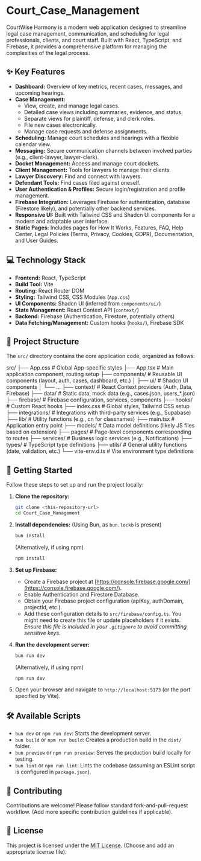 # Court_Case_Management

CourtWise Harmony is a modern web application designed to streamline legal case management, communication, and scheduling for legal professionals, clients, and court staff. Built with React, TypeScript, and Firebase, it provides a comprehensive platform for managing the complexities of the legal process.

## ✨ Key Features

*   **Dashboard:** Overview of key metrics, recent cases, messages, and upcoming hearings.
*   **Case Management:**
    *   View, create, and manage legal cases.
    *   Detailed case views including summaries, evidence, and status.
    *   Separate views for plaintiff, defense, and clerk roles.
    *   File new cases electronically.
    *   Manage case requests and defense assignments.
*   **Scheduling:** Manage court schedules and hearings with a flexible calendar view.
*   **Messaging:** Secure communication channels between involved parties (e.g., client-lawyer, lawyer-clerk).
*   **Docket Management:** Access and manage court dockets.
*   **Client Management:** Tools for lawyers to manage their clients.
*   **Lawyer Discovery:** Find and connect with lawyers.
*   **Defendant Tools:** Find cases filed against oneself.
*   **User Authentication & Profiles:** Secure login/registration and profile management.
*   **Firebase Integration:** Leverages Firebase for authentication, database (Firestore likely), and potentially other backend services.
*   **Responsive UI:** Built with Tailwind CSS and Shadcn UI components for a modern and adaptable user interface.
*   **Static Pages:** Includes pages for How It Works, Features, FAQ, Help Center, Legal Policies (Terms, Privacy, Cookies, GDPR), Documentation, and User Guides.

## 💻 Technology Stack

*   **Frontend:** React, TypeScript
*   **Build Tool:** Vite
*   **Routing:** React Router DOM
*   **Styling:** Tailwind CSS, CSS Modules (`App.css`)
*   **UI Components:** Shadcn UI (inferred from `components/ui/`)
*   **State Management:** React Context API (`context/`)
*   **Backend:** Firebase (Authentication, Firestore, potentially others)
*   **Data Fetching/Management:** Custom hooks (`hooks/`), Firebase SDK

## 📂 Project Structure

The `src/` directory contains the core application code, organized as follows:

src/
├── App.css             # Global App-specific styles
├── App.tsx             # Main application component, routing setup
├── components/         # Reusable UI components (layout, auth, cases, dashboard, etc.)
│   ├── ui/             # Shadcn UI components
│   └── ...
├── context/            # React Context providers (Auth, Data, Firebase)
├── data/               # Static data, mock data (e.g., cases.json, users_*.json)
├── firebase/           # Firebase configuration, services, components
├── hooks/              # Custom React hooks
├── index.css           # Global styles, Tailwind CSS setup
├── integrations/       # Integrations with third-party services (e.g., Supabase)
├── lib/                # Utility functions (e.g., cn for classnames)
├── main.tsx            # Application entry point
├── models/             # Data model definitions (likely JS files based on extension)
├── pages/              # Page-level components corresponding to routes
├── services/           # Business logic services (e.g., Notifications)
├── types/              # TypeScript type definitions
├── utils/              # General utility functions (date, validation, etc.)
└── vite-env.d.ts       # Vite environment type definitions


## 🚀 Getting Started

Follow these steps to set up and run the project locally:

1.  **Clone the repository:**
    ```bash
    git clone <this-repository-url>
    cd Court_Case_Management
    ```

2.  **Install dependencies:**
    (Using Bun, as `bun.lockb` is present)
    ```bash
    bun install
    ```
    (Alternatively, if using npm)
    ```bash
    npm install
    ```

3.  **Set up Firebase:**
    *   Create a Firebase project at [https://console.firebase.google.com/](https://console.firebase.google.com/).
    *   Enable Authentication and Firestore Database.
    *   Obtain your Firebase project configuration (apiKey, authDomain, projectId, etc.).
    *   Add these configuration details to `src/firebase/config.ts`. You might need to create this file or update placeholders if it exists. *Ensure this file is included in your `.gitignore` to avoid committing sensitive keys.*

4.  **Run the development server:**
    ```bash
    bun run dev
    ```
    (Alternatively, if using npm)
    ```bash
    npm run dev
    ```

5.  Open your browser and navigate to `http://localhost:5173` (or the port specified by Vite).

## 🛠️ Available Scripts

*   `bun dev` or `npm run dev`: Starts the development server.
*   `bun build` or `npm run build`: Creates a production build in the `dist/` folder.
*   `bun preview` or `npm run preview`: Serves the production build locally for testing.
*   `bun lint` or `npm run lint`: Lints the codebase (assuming an ESLint script is configured in `package.json`).

## 🤝 Contributing

Contributions are welcome! Please follow standard fork-and-pull-request workflow. (Add more specific contribution guidelines if applicable).

## 📄 License

This project is licensed under the [MIT License](LICENSE). (Choose and add an appropriate license file).
